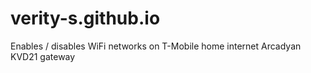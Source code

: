 # verity-s.github.io
Enables / disables WiFi networks on T-Mobile home internet Arcadyan KVD21 gateway
